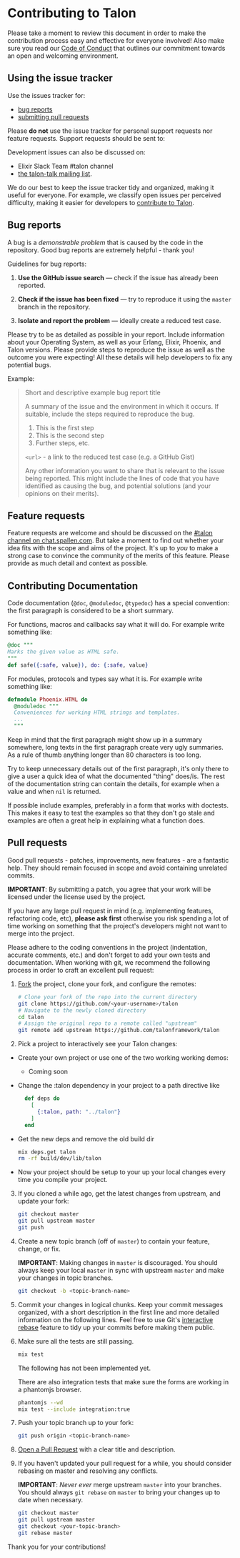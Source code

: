# Contributing to Talon

Please take a moment to review this document in order to make the contribution
process easy and effective for everyone involved!
Also make sure you read our [Code of Conduct](CODE_OF_CONDUCT.md) that outlines our commitment towards an open and welcoming environment.

## Using the issue tracker

Use the issues tracker for:

* [bug reports](#bug-reports)
* [submitting pull requests](#pull-requests)

Please **do not** use the issue tracker for personal support requests nor feature requests. Support requests should be sent to:

Development issues can also be discussed on:
* Elixir Slack Team #talon channel
* [the talon-talk mailing list](http://groups.google.com/group/talon-talk).

We do our best to keep the issue tracker tidy and organized, making it useful
for everyone. For example, we classify open issues per perceived difficulty,
making it easier for developers to [contribute to Talon](#pull-requests).

## Bug reports

A bug is a _demonstrable problem_ that is caused by the code in the repository.
Good bug reports are extremely helpful - thank you!

Guidelines for bug reports:

1. **Use the GitHub issue search** &mdash; check if the issue has already been
   reported.

2. **Check if the issue has been fixed** &mdash; try to reproduce it using the
   `master` branch in the repository.

3. **Isolate and report the problem** &mdash; ideally create a reduced test
   case.

Please try to be as detailed as possible in your report. Include information about
your Operating System, as well as your Erlang, Elixir, Phoenix, and Talon versions. Please provide steps to
reproduce the issue as well as the outcome you were expecting! All these details
will help developers to fix any potential bugs.

Example:

> Short and descriptive example bug report title
>
> A summary of the issue and the environment in which it occurs. If suitable,
> include the steps required to reproduce the bug.
>
> 1. This is the first step
> 2. This is the second step
> 3. Further steps, etc.
>
> `<url>` - a link to the reduced test case (e.g. a GitHub Gist)
>
> Any other information you want to share that is relevant to the issue being
> reported. This might include the lines of code that you have identified as
> causing the bug, and potential solutions (and your opinions on their
> merits).

## Feature requests

Feature requests are welcome and should be discussed on the [#talon channel on chat.spallen.com](https://chat.spallen.com). But take a moment to find
out whether your idea fits with the scope and aims of the project. It's up to *you*
to make a strong case to convince the community of the merits of this feature.
Please provide as much detail and context as possible.

## Contributing Documentation

Code documentation (`@doc`, `@moduledoc`, `@typedoc`) has a special convention:
the first paragraph is considered to be a short summary.

For functions, macros and callbacks say what it will do. For example write
something like:

```elixir
@doc """
Marks the given value as HTML safe.
"""
def safe({:safe, value}), do: {:safe, value}
```

For modules, protocols and types say what it is. For example write
something like:

```elixir
defmodule Phoenix.HTML do
  @moduledoc """
  Conveniences for working HTML strings and templates.
  ...
  """
```

Keep in mind that the first paragraph might show up in a summary somewhere, long
texts in the first paragraph create very ugly summaries. As a rule of thumb
anything longer than 80 characters is too long.

Try to keep unnecessary details out of the first paragraph, it's only there to
give a user a quick idea of what the documented "thing" does/is. The rest of the
documentation string can contain the details, for example when a value and when
`nil` is returned.

If possible include examples, preferably in a form that works with doctests.
This makes it easy to test the examples so that they don't go stale and examples
are often a great help in explaining what a function does.

## Pull requests

Good pull requests - patches, improvements, new features - are a fantastic
help. They should remain focused in scope and avoid containing unrelated
commits.

**IMPORTANT**: By submitting a patch, you agree that your work will be
licensed under the license used by the project.

If you have any large pull request in mind (e.g. implementing features,
refactoring code, etc), **please ask first** otherwise you risk spending
a lot of time working on something that the project's developers might
not want to merge into the project.

Please adhere to the coding conventions in the project (indentation,
accurate comments, etc.) and don't forget to add your own tests and
documentation. When working with git, we recommend the following process
in order to craft an excellent pull request:

1. [Fork](http://help.github.com/fork-a-repo/) the project, clone your fork,
   and configure the remotes:

   ```bash
   # Clone your fork of the repo into the current directory
   git clone https://github.com/<your-username>/talon
   # Navigate to the newly cloned directory
   cd talon
   # Assign the original repo to a remote called "upstream"
   git remote add upstream https://github.com/talonframework/talon
   ```

2. Pick a project to interactively see your Talon changes:

  * Create your own project or use one of the two working working demos:
    * Coming soon

  * Change the :talon dependency in your project to a path directive like

    ```elixir
      def deps do
        [
          {:talon, path: "../talon"}
        ]
      end
    ```

  * Get the new deps and remove the old build dir

    ```bash
    mix deps.get talon
    rm -rf build/dev/lib/talon
    ```

  * Now your project should be setup to your up your local changes every time you compile your project.

3. If you cloned a while ago, get the latest changes from upstream, and update your fork:

   ```bash
   git checkout master
   git pull upstream master
   git push
   ```

4. Create a new topic branch (off of `master`) to contain your feature, change,
   or fix.

   **IMPORTANT**: Making changes in `master` is discouraged. You should always
   keep your local `master` in sync with upstream `master` and make your
   changes in topic branches.

   ```bash
   git checkout -b <topic-branch-name>
   ```

5. Commit your changes in logical chunks. Keep your commit messages organized,
   with a short description in the first line and more detailed information on
   the following lines. Feel free to use Git's
   [interactive rebase](https://help.github.com/articles/interactive-rebase)
   feature to tidy up your commits before making them public.

6. Make sure all the tests are still passing.

   ```bash
   mix test
   ```

   The following has not been implemented yet.

   There are also integration tests that make sure the forms are working in a phantomjs browser.
   ```bash
   phantomjs --wd
   mix test --include integration:true
   ```

7. Push your topic branch up to your fork:

   ```bash
   git push origin <topic-branch-name>
   ```

8. [Open a Pull Request](https://help.github.com/articles/using-pull-requests/)
    with a clear title and description.

9. If you haven't updated your pull request for a while, you should consider
   rebasing on master and resolving any conflicts.

   **IMPORTANT**: _Never ever_ merge upstream `master` into your branches. You
   should always `git rebase` on `master` to bring your changes up to date when
   necessary.

   ```bash
   git checkout master
   git pull upstream master
   git checkout <your-topic-branch>
   git rebase master
   ```

Thank you for your contributions!

